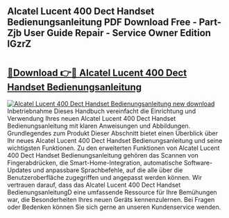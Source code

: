 ## Alcatel Lucent 400 Dect Handset Bedienungsanleitung PDF Download Free - Part-Zjb User Guide Repair - Service Owner Edition lGzrZ

# <h2><a href="http://df1rkgr.blite.top/?on=Alcatel+Lucent+400+Dect+Handset+Bedienungsanleitung">🔗Download 👉🔴 Alcatel Lucent 400 Dect Handset Bedienungsanleitung</a></h2>

[![Alcatel Lucent 400 Dect Handset Bedienungsanleitung new download](https://i.imgur.com/lujVjoI.png)](http://df1rkgr.blite.top/?on=Alcatel+Lucent+400+Dect+Handset+Bedienungsanleitung)
Inbetriebnahme Dieses Handbuch vereinfacht die Einrichtung und Verwendung Ihres neuen Alcatel Lucent 400 Dect Handset Bedienungsanleitung mit klaren Anweisungen und Abbildungen. Grundlegendes zum Produkt Dieser Abschnitt bietet einen Überblick über Ihr neues Alcatel Lucent 400 Dect Handset Bedienungsanleitung und seine wichtigsten Funktionen. Zu den erweiterten Funktionen von Alcatel Lucent 400 Dect Handset Bedienungsanleitung gehören das Scannen von Fingerabdrücken, die Smart-Home-Integration, automatische Software-Updates und anpassbare Sprachbefehle, auf die alle über die Benutzeroberfläche zugegriffen und angepasst werden können. Wir vertrauen darauf, dass das Alcatel Lucent 400 Dect Handset BedienungsanleitungD eine umfassende Ressource für Ihre Bemühungen war, die Besonderheiten Ihres neuen Geräts kennenzulernen. Bei Fragen oder Bedenken können Sie sich gerne an unseren Kundenservice wenden.

